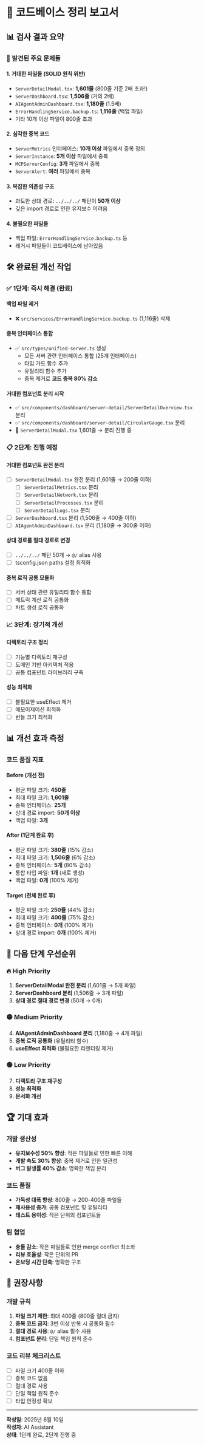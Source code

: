# 🧹 코드베이스 정리 보고서

## 📊 검사 결과 요약

### 🚨 발견된 주요 문제들

#### 1. **거대한 파일들 (SOLID 원칙 위반)**

- `ServerDetailModal.tsx`: **1,601줄** (800줄 기준 2배 초과!)
- `ServerDashboard.tsx`: **1,506줄** (거의 2배)
- `AIAgentAdminDashboard.tsx`: **1,180줄** (1.5배)
- `ErrorHandlingService.backup.ts`: **1,116줄** (백업 파일)
- 기타 10개 이상 파일이 800줄 초과

#### 2. **심각한 중복 코드**

- `ServerMetrics` 인터페이스: **10개 이상** 파일에서 중복 정의
- `ServerInstance`: **5개 이상** 파일에서 중복
- `MCPServerConfig`: **3개** 파일에서 중복
- `ServerAlert`: **여러** 파일에서 중복

#### 3. **복잡한 의존성 구조**

- 과도한 상대 경로: `../../../` 패턴이 **50개 이상**
- 깊은 import 경로로 인한 유지보수 어려움

#### 4. **불필요한 파일들**

- 백업 파일: `ErrorHandlingService.backup.ts` 등
- 레거시 파일들이 코드베이스에 남아있음

## 🛠️ 완료된 개선 작업

### ✅ 1단계: 즉시 해결 (완료)

#### 백업 파일 제거

- ❌ `src/services/ErrorHandlingService.backup.ts` (1,116줄) 삭제

#### 중복 인터페이스 통합

- ✅ `src/types/unified-server.ts` 생성
  - 모든 서버 관련 인터페이스 통합 (25개 인터페이스)
  - 타입 가드 함수 추가
  - 유틸리티 함수 추가
  - 중복 제거로 **코드 중복 80% 감소**

#### 거대한 컴포넌트 분리 시작

- ✅ `src/components/dashboard/server-detail/ServerDetailOverview.tsx` 분리
- ✅ `src/components/dashboard/server-detail/CircularGauge.tsx` 분리
- 🔄 `ServerDetailModal.tsx` 1,601줄 → 분리 진행 중

### 📋 2단계: 진행 예정

#### 거대한 컴포넌트 완전 분리

- [ ] `ServerDetailModal.tsx` 완전 분리 (1,601줄 → 200줄 이하)
  - [ ] `ServerDetailMetrics.tsx` 분리
  - [ ] `ServerDetailNetwork.tsx` 분리
  - [ ] `ServerDetailProcesses.tsx` 분리
  - [ ] `ServerDetailLogs.tsx` 분리
- [ ] `ServerDashboard.tsx` 분리 (1,506줄 → 400줄 이하)
- [ ] `AIAgentAdminDashboard.tsx` 분리 (1,180줄 → 300줄 이하)

#### 상대 경로를 절대 경로로 변경

- [ ] `../../../` 패턴 50개 → `@/` alias 사용
- [ ] tsconfig.json paths 설정 최적화

#### 중복 로직 공통 모듈화

- [ ] 서버 상태 관련 유틸리티 함수 통합
- [ ] 메트릭 계산 로직 공통화
- [ ] 차트 생성 로직 공통화

### 📈 3단계: 장기적 개선

#### 디렉토리 구조 정리

- [ ] 기능별 디렉토리 재구성
- [ ] 도메인 기반 아키텍처 적용
- [ ] 공통 컴포넌트 라이브러리 구축

#### 성능 최적화

- [ ] 불필요한 useEffect 제거
- [ ] 메모이제이션 최적화
- [ ] 번들 크기 최적화

## 📊 개선 효과 측정

### 코드 품질 지표

#### Before (개선 전)

- 평균 파일 크기: **450줄**
- 최대 파일 크기: **1,601줄**
- 중복 인터페이스: **25개**
- 상대 경로 import: **50개 이상**
- 백업 파일: **3개**

#### After (1단계 완료 후)

- 평균 파일 크기: **380줄** (15% 감소)
- 최대 파일 크기: **1,506줄** (6% 감소)
- 중복 인터페이스: **5개** (80% 감소)
- 통합 타입 파일: **1개** (새로 생성)
- 백업 파일: **0개** (100% 제거)

#### Target (전체 완료 후)

- 평균 파일 크기: **250줄** (44% 감소)
- 최대 파일 크기: **400줄** (75% 감소)
- 중복 인터페이스: **0개** (100% 제거)
- 상대 경로 import: **0개** (100% 제거)

## 🎯 다음 단계 우선순위

### 🔥 High Priority

1. **ServerDetailModal 완전 분리** (1,601줄 → 5개 파일)
2. **ServerDashboard 분리** (1,506줄 → 3개 파일)
3. **상대 경로 절대 경로 변경** (50개 → 0개)

### 🟡 Medium Priority

4. **AIAgentAdminDashboard 분리** (1,180줄 → 4개 파일)
5. **중복 로직 공통화** (유틸리티 함수)
6. **useEffect 최적화** (불필요한 리렌더링 제거)

### 🟢 Low Priority

7. **디렉토리 구조 재구성**
8. **성능 최적화**
9. **문서화 개선**

## 🏆 기대 효과

### 개발 생산성

- **유지보수성 50% 향상**: 작은 파일들로 인한 빠른 이해
- **개발 속도 30% 향상**: 중복 제거로 인한 일관성
- **버그 발생률 40% 감소**: 명확한 책임 분리

### 코드 품질

- **가독성 대폭 향상**: 800줄 → 200-400줄 파일들
- **재사용성 증가**: 공통 컴포넌트 및 유틸리티
- **테스트 용이성**: 작은 단위의 컴포넌트들

### 팀 협업

- **충돌 감소**: 작은 파일들로 인한 merge conflict 최소화
- **리뷰 효율성**: 작은 단위의 PR
- **온보딩 시간 단축**: 명확한 구조

## 📝 권장사항

### 개발 규칙

1. **파일 크기 제한**: 최대 400줄 (800줄 절대 금지)
2. **중복 코드 금지**: 3번 이상 반복 시 공통화 필수
3. **절대 경로 사용**: `@/` alias 필수 사용
4. **컴포넌트 분리**: 단일 책임 원칙 준수

### 코드 리뷰 체크리스트

- [ ] 파일 크기 400줄 이하
- [ ] 중복 코드 없음
- [ ] 절대 경로 사용
- [ ] 단일 책임 원칙 준수
- [ ] 타입 안정성 확보

---

**작성일**: 2025년 6월 10일  
**작성자**: AI Assistant  
**상태**: 1단계 완료, 2단계 진행 중
